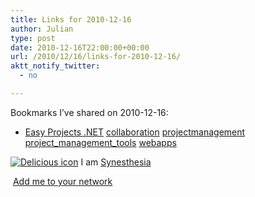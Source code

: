 ```yaml
---
title: Links for 2010-12-16
author: Julian
type: post
date: 2010-12-16T22:00:00+00:00
url: /2010/12/16/links-for-2010-12-16/
aktt_notify_twitter:
  - no

---
```

Bookmarks I&#8217;ve shared on 2010-12-16:

  * [Easy Projects .NET][1] 
    [collaboration][2] [projectmanagement][3] [project\_management\_tools][4] [webapps][5] </li> </ul> 
    
    <p class="deliciouslink">
      <a href="https://del.icio.us/synesthesia" title="See all my bookmarks on del.icio.us"><img src="https://www.synesthesia.co.uk/images/deliciousicon.jpg" alt="Delicious icon" /></a>&nbsp;I am <a href="https://del.icio.us/synesthesia" title="See all my bookmarks on del.icio.us">Synesthesia</a>
    </p>
    
    <p class="deliciouslink">
      <a href="https://del.icio.us/network?add=synesthesia" title="Add me to your del.icio.us network"><img src="https://www.synesthesia.co.uk/images/add.gif" alt="" /></a>&nbsp;<a href="https://del.icio.us/network?add=synesthesia" title="Add me to your del.icio.us network">Add me to your network</a>
    </p>

 [1]: https://www.easyprojects.net/index.asp
 [2]: https://delicious.com/synesthesia/collaboration
 [3]: https://delicious.com/synesthesia/projectmanagement
 [4]: https://delicious.com/synesthesia/project_management_tools
 [5]: https://delicious.com/synesthesia/webapps